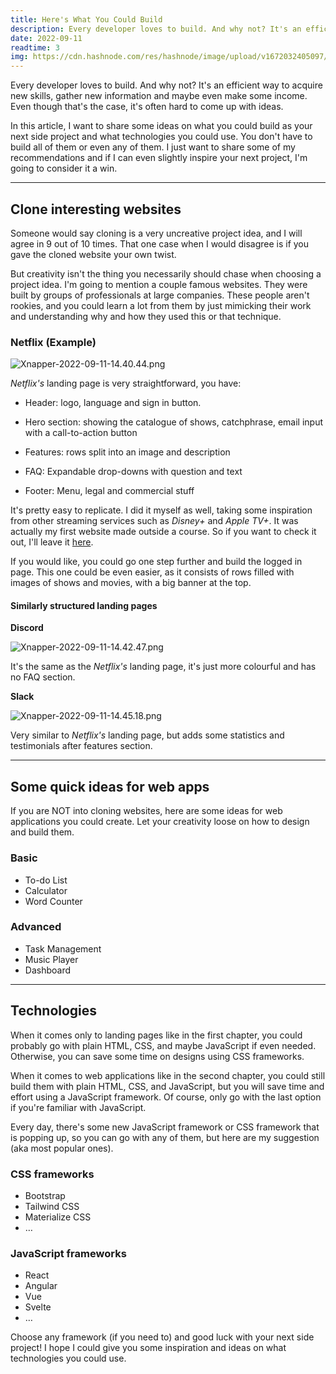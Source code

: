 ```yaml
---
title: Here's What You Could Build
description: Every developer loves to build. And why not? It's an efficient way to acquire new skills, gather new information and maybe even make some income. Even though that's the case, it's often hard to come up with ideas.
date: 2022-09-11
readtime: 3
img: https://cdn.hashnode.com/res/hashnode/image/upload/v1672032405097/b107d74c-464f-4f69-a6aa-6995412c7d3f.png?w=1600&h=840&fit=crop&crop=entropy&auto=compress,format&format=webp
---
```


Every developer loves to build. And why not? It's an efficient way to acquire new skills, gather new information and maybe even make some income. Even though that's the case, it's often hard to come up with ideas.

In this article, I want to share some ideas on what you could build as your next side project and what technologies you could use. You don't have to build all of them or even any of them. I just want to share some of my recommendations and if I can even slightly inspire your next project, I'm going to consider it a win.

---

## Clone interesting websites

Someone would say cloning is a very uncreative project idea, and I will agree in 9 out of 10 times. That one case when I would disagree is if you gave the cloned website your own twist.

But creativity isn't the thing you necessarily should chase when choosing a project idea. I'm going to mention a couple famous websites. They were built by groups of professionals at large companies. These people aren't rookies, and you could learn a lot from them by just mimicking their work and understanding why and how they used this or that technique.

### Netflix (Example)

![Xnapper-2022-09-11-14.40.44.png](https://cdn.hashnode.com/res/hashnode/image/upload/v1662900127900/7vjBFZWSu.png)

_Netflix's_ landing page is very straightforward, you have:

-   Header: logo, language and sign in button.

-   Hero section: showing the catalogue of shows, catchphrase, email input with a call-to-action button

-   Features: rows split into an image and description

-   FAQ: Expandable drop-downs with question and text

-   Footer: Menu, legal and commercial stuff

It's pretty easy to replicate. I did it myself as well, taking some inspiration from other streaming services such as _Disney+_ and _Apple TV+_. It was actually my first website made outside a course. So if you want to check it out, I'll leave it [here](https://action-plus.netlify.app/).

If you would like, you could go one step further and build the logged in page. This one could be even easier, as it consists of rows filled with images of shows and movies, with a big banner at the top.

#### Similarly structured landing pages

**Discord**

![Xnapper-2022-09-11-14.42.47.png](https://cdn.hashnode.com/res/hashnode/image/upload/v1662900185901/k0HcQxxbb.png)

It's the same as the _Netflix's_ landing page, it's just more colourful and has no FAQ section.

**Slack**

![Xnapper-2022-09-11-14.45.18.png](https://cdn.hashnode.com/res/hashnode/image/upload/v1662900330369/5JtwNd7Df.png)

Very similar to _Netflix's_ landing page, but adds some statistics and testimonials after features section.

---

## Some quick ideas for web apps

If you are NOT into cloning websites, here are some ideas for web applications you could create. Let your creativity loose on how to design and build them.

### Basic

-   To-do List
-   Calculator
-   Word Counter

### Advanced

-   Task Management
-   Music Player
-   Dashboard

---

## Technologies

When it comes only to landing pages like in the first chapter, you could probably go with plain HTML, CSS, and maybe JavaScript if even needed. Otherwise, you can save some time on designs using CSS frameworks.

When it comes to web applications like in the second chapter, you could still build them with plain HTML, CSS, and JavaScript, but you will save time and effort using a JavaScript framework. Of course, only go with the last option if you're familiar with JavaScript.

Every day, there's some new JavaScript framework or CSS framework that is popping up, so you can go with any of them, but here are my suggestion (aka most popular ones).

### CSS frameworks

-   Bootstrap
-   Tailwind CSS
-   Materialize CSS
-   …

### JavaScript frameworks

-   React
-   Angular
-   Vue
-   Svelte
-   …

Choose any framework (if you need to) and good luck with your next side project! I hope I could give you some inspiration and ideas on what technologies you could use.
